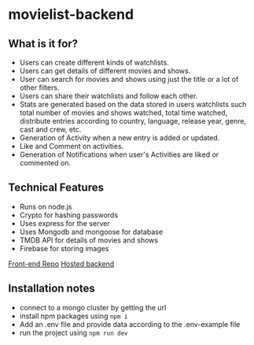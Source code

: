 # movielist-backend

## What is it for?

- Users can create different kinds of watchlists.
- Users can get details of different movies and shows.
- User can search for movies and shows using just the title or a lot of other filters.
- Users can share their watchlists and follow each other.
- Stats are generated based on the data stored in users watchlists such total number of movies and shows watched, total time watched, distribute entries according to country, language, release year, genre, cast and crew, etc.
- Generation of Activity when a new entry is added or updated.
- Like and Comment on activities.
- Generation of Notifications when user's Activities are liked or commented on.
  
##  Technical Features

- Runs on node.js
- Crypto for hashing passwords
- Uses express for the server
- Uses Mongodb and mongoose for database
- TMDB API for details of movies and shows
- Firebase for storing images

[Front-end Repo](https://github.com/TahirReyaz/movielist-frontend)
[Hosted backend](https://movielist-backend-five.vercel.app)

## Installation notes

- connect to a mongo cluster by getting the url
- install npm packages using `npm i`
- Add an .env file and provide data according to the .env-example file
- run the project using `npm run dev`

